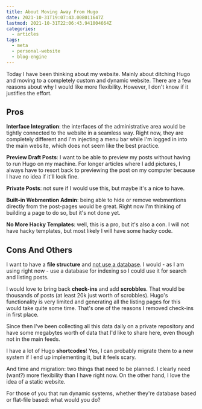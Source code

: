 ```yaml
---
title: About Moving Away From Hugo
date: 2021-10-31T19:07:43.008011647Z
lastmod: 2021-10-31T22:06:43.941004664Z
categories:
  - articles
tags:
  - meta
  - personal-website
  - blog-engine
---
```


Today I have been thinking about my website. Mainly about ditching Hugo and moving to a completely custom and dynamic website. There are a few reasons about why I would like more flexibility. However, I don't know if it justifies the effort.

<!--more-->

## Pros

**Interface Integration**: the interfaces of the administrative area would be tightly connected to the website in a seamless way. Right now, they are completely different and I'm injecting a menu bar while I'm logged in into the main website, which does not seem like the best practice.

**Preview Draft Posts**: I want to be able to preview my posts without having to run Hugo on my machine. For longer articles where I add pictures, I always have to resort back to previewing the post on my computer because I have no idea if it'll look fine.

**Private Posts**: not sure if I would use this, but maybe it's a nice to have.

**Built-in Webmention Admin**: being able to hide or remove webmentions directly from the post-pages would be great. Right now I'm thinking of building a page to do so, but it's not done yet.

**No More Hacky Templates**: well, this is a pro, but it's also a con. I will not have hacky templates, but most likely I will have some hacky code.

## Cons And Others

I want to have a **file structure** and [not use a database](https://indieweb.org/database-antipattern). I would - as I am using right now - use a database for indexing so I could use it for search and listing posts.

I would love to bring back **check-ins** and add **scrobbles**. That would be thousands of posts (at least 20k just worth of scrobbles). Hugo's functionality is very limited and generating all the listing pages for this would take quite some time. That's one of the reasons I removed check-ins in first place.

Since then I've been collecting all this data daily on a private repository and have some megabytes worth of data that I'd like to share here, even though not in the main feeds.

I have a lot of Hugo **shortcodes**! Yes, I can probably migrate them to a new system if I end up implementing it, but it feels scary.

And time and migration: two things that need to be planned. I clearly need (want?) more flexibility than I have right now. On the other hand, I love the idea of a static website.

For those of you that run dynamic systems, whether they're database based or flat-file based: what would you do?
